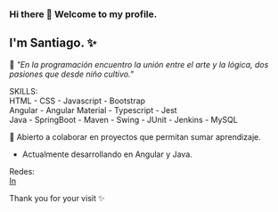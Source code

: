 ### Hi there 👋 Welcome to my profile.

## I'm Santiago. ✨

🌱 *"En la programación encuentro la unión entre el arte y la lógica, dos pasiones que desde niño cultivo."*

SKILLS:<br>
HTML - CSS - Javascript - Bootstrap<br>
Angular - Angular Material - Typescript - Jest<br>
Java - SpringBoot - Maven - Swing - JUnit - Jenkins - MySQL 

💬 Abierto a colaborar en proyectos que permitan sumar aprendizaje.

- Actualmente desarrollando en Angular y Java. 

Redes:<br>
[In](https://www.linkedin.com/in/santiagocastellani/)

Thank you for your visit ✨



<!--
**SantiagoCastellani/SantiagoCastellani** is a ✨ _special_ ✨ repository because its `README.md` (this file) appears on your GitHub profile.

Here are some ideas to get you started:

- 🔭 I’m currently working on ...
- 🌱 I’m currently learning ...
- 👯 I’m looking to collaborate on ...
- 🤔 I’m looking for help with ...
- 💬 Ask me about ...
- 📫 How to reach me: ...
- 😄 Pronouns: ...
- ⚡ Fun fact: ...
-->
